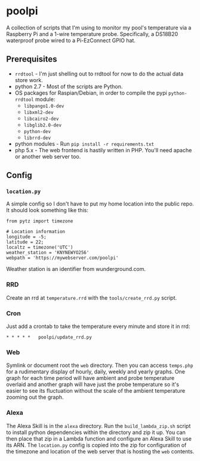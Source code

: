 
# poolpi
A collection of scripts that I'm using to monitor my pool's temperature via a Raspberry Pi and a 1-wire temperature probe. Specifically, a DS18B20 waterproof probe wired to a Pi-EzConnect GPIO hat.

## Prerequisites

* `rrdtool` - I'm just shelling out to rrdtool for now to do the actual data store work.
* python 2.7 - Most of the scripts are Python.
* OS packages for Raspian/Debian, in order to compile the pypi `python-rrdtool` module:
  * `libpango1.0-dev`
  * `libxml2-dev`
  * `libcairo2-dev`
  * `libglib2.0-dev`
  * `python-dev`
  * `librrd-dev`
* python modules - Run `pip install -r requirements.txt`
* php 5.x - The web frontend is hastily written in PHP. You'll need apache or another web server too.

## Config
### `location.py`

A simple config so I don't have to put my home location into the public repo. It should look something like this:

```
from pytz import timezone

# Location information
longitude = -5;
latitude = 22;
localtz = timezone('UTC')
weather_station = 'KNYNEWYO256'
webpath = 'https://mywebserver.com/poolpi'
```

Weather station is an identifier from wunderground.com.

### RRD

Create an rrd at `temperature.rrd` with the `tools/create_rrd.py` script.

### Cron

Just add a crontab to take the temperature every minute and store it in rrd:
```
* * * * *   poolpi/update_rrd.py
```

### Web

Symlink or document root the `web` directory. Then you can access `temps.php` for a rudimentary display of
hourly, daily, weekly and yearly graphs. One graph for each time period will have ambient and probe
temperature overlaid and another graph will have just the probe temperature so it's easier to see
its fluctuation without the scale of the ambient temperature zooming out the graph.

### Alexa

The Alexa Skill is in the `alexa` directory. Run the `build_lambda_zip.sh` script to install python
dependencies within the directory and zip it up. You can then place that zip in a Lambda function and
configure an Alexa Skill to use its ARN. The `location.py` config is copied into the zip for configuration
of the timezone and location of the web server that is hosting the `web` contents.

